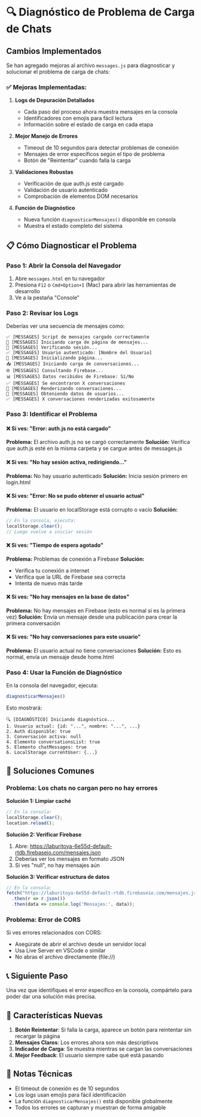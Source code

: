 # 🔍 Diagnóstico de Problema de Carga de Chats

## Cambios Implementados

Se han agregado mejoras al archivo `messages.js` para diagnosticar y solucionar el problema de carga de chats:

### ✅ Mejoras Implementadas:

1. **Logs de Depuración Detallados**
   - Cada paso del proceso ahora muestra mensajes en la consola
   - Identificadores con emojis para fácil lectura
   - Información sobre el estado de carga en cada etapa

2. **Mejor Manejo de Errores**
   - Timeout de 10 segundos para detectar problemas de conexión
   - Mensajes de error específicos según el tipo de problema
   - Botón de "Reintentar" cuando falla la carga

3. **Validaciones Robustas**
   - Verificación de que auth.js esté cargado
   - Validación de usuario autenticado
   - Comprobación de elementos DOM necesarios

4. **Función de Diagnóstico**
   - Nueva función `diagnosticarMensajes()` disponible en consola
   - Muestra el estado completo del sistema

## 📋 Cómo Diagnosticar el Problema

### Paso 1: Abrir la Consola del Navegador

1. Abre `messages.html` en tu navegador
2. Presiona `F12` o `Cmd+Option+I` (Mac) para abrir las herramientas de desarrollo
3. Ve a la pestaña "Console"

### Paso 2: Revisar los Logs

Deberías ver una secuencia de mensajes como:

```
✅ [MESSAGES] Script de mensajes cargado correctamente
🔄 [MESSAGES] Iniciando carga de página de mensajes...
🔐 [MESSAGES] Verificando sesión...
✅ [MESSAGES] Usuario autenticado: [Nombre del Usuario]
🚀 [MESSAGES] Inicializando página...
📥 [MESSAGES] Iniciando carga de conversaciones...
🌐 [MESSAGES] Consultando Firebase...
📊 [MESSAGES] Datos recibidos de Firebase: Sí/No
✅ [MESSAGES] Se encontraron X conversaciones
🎨 [MESSAGES] Renderizando conversaciones...
👥 [MESSAGES] Obteniendo datos de usuarios...
✅ [MESSAGES] X conversaciones renderizadas exitosamente
```

### Paso 3: Identificar el Problema

#### ❌ Si ves: "Error: auth.js no está cargado"
**Problema:** El archivo auth.js no se cargó correctamente
**Solución:** Verifica que auth.js esté en la misma carpeta y se cargue antes de messages.js

#### ❌ Si ves: "No hay sesión activa, redirigiendo..."
**Problema:** No hay usuario autenticado
**Solución:** Inicia sesión primero en login.html

#### ❌ Si ves: "Error: No se pudo obtener el usuario actual"
**Problema:** El usuario en localStorage está corrupto o vacío
**Solución:** 
```javascript
// En la consola, ejecuta:
localStorage.clear();
// Luego vuelve a iniciar sesión
```

#### ❌ Si ves: "Tiempo de espera agotado"
**Problema:** Problemas de conexión a Firebase
**Solución:** 
- Verifica tu conexión a internet
- Verifica que la URL de Firebase sea correcta
- Intenta de nuevo más tarde

#### ❌ Si ves: "No hay mensajes en la base de datos"
**Problema:** No hay mensajes en Firebase (esto es normal si es la primera vez)
**Solución:** Envía un mensaje desde una publicación para crear la primera conversación

#### ❌ Si ves: "No hay conversaciones para este usuario"
**Problema:** El usuario actual no tiene conversaciones
**Solución:** Esto es normal, envía un mensaje desde home.html

### Paso 4: Usar la Función de Diagnóstico

En la consola del navegador, ejecuta:

```javascript
diagnosticarMensajes()
```

Esto mostrará:
```
🔍 [DIAGNÓSTICO] Iniciando diagnóstico...
1. Usuario actual: {id: "...", nombre: "...", ...}
2. Auth disponible: true
3. Conversación activa: null
4. Elemento conversationsList: true
5. Elemento chatMessages: true
6. LocalStorage currentUser: {...}
```

## 🔧 Soluciones Comunes

### Problema: Los chats no cargan pero no hay errores

**Solución 1: Limpiar caché**
```javascript
// En la consola:
localStorage.clear();
location.reload();
```

**Solución 2: Verificar Firebase**
1. Abre: https://laburitoya-6e55d-default-rtdb.firebaseio.com/mensajes.json
2. Deberías ver los mensajes en formato JSON
3. Si ves "null", no hay mensajes aún

**Solución 3: Verificar estructura de datos**
```javascript
// En la consola:
fetch("https://laburitoya-6e55d-default-rtdb.firebaseio.com/mensajes.json")
  .then(r => r.json())
  .then(data => console.log('Mensajes:', data));
```

### Problema: Error de CORS

Si ves errores relacionados con CORS:
- Asegúrate de abrir el archivo desde un servidor local
- Usa Live Server en VSCode o similar
- No abras el archivo directamente (file://)

## 📞 Siguiente Paso

Una vez que identifiques el error específico en la consola, compártelo para poder dar una solución más precisa.

## 🎯 Características Nuevas

1. **Botón Reintentar**: Si falla la carga, aparece un botón para reintentar sin recargar la página
2. **Mensajes Claros**: Los errores ahora son más descriptivos
3. **Indicador de Carga**: Se muestra mientras se cargan las conversaciones
4. **Mejor Feedback**: El usuario siempre sabe qué está pasando

## 📝 Notas Técnicas

- El timeout de conexión es de 10 segundos
- Los logs usan emojis para fácil identificación
- La función `diagnosticarMensajes()` está disponible globalmente
- Todos los errores se capturan y muestran de forma amigable
